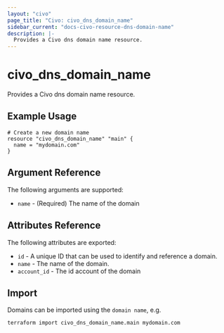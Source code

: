 ```yaml
---
layout: "civo"
page_title: "Civo: civo_dns_domain_name"
sidebar_current: "docs-civo-resource-dns-domain-name"
description: |-
  Provides a Civo dns domain name resource.
---
```


# civo\_dns_domain_name

Provides a Civo dns domain name resource.

## Example Usage

```hcl
# Create a new domain name
resource "civo_dns_domain_name" "main" {
  name = "mydomain.com"
}
```

## Argument Reference

The following arguments are supported:

* `name` - (Required) The name of the domain

## Attributes Reference

The following attributes are exported:

* `id` - A unique ID that can be used to identify and reference a domain.
* `name` - The name of the domain.
* `account_id` - The id account of the domain

## Import

Domains can be imported using the `domain name`, e.g.

```
terraform import civo_dns_domain_name.main mydomain.com
```
